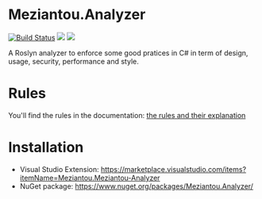 # Meziantou.Analyzer

[![Build Status](https://dev.azure.com/meziantou/GitHub%20projects/_apis/build/status/meziantou.Meziantou.Analyzer?branchName=master)](https://dev.azure.com/meziantou/GitHub%20projects/_build/latest?definitionId=43&branchName=master)
[![](https://img.shields.io/visual-studio-marketplace/v/Meziantou.Meziantou-Analyzer.svg?label=vsix)](https://marketplace.visualstudio.com/items?itemName=Meziantou.Meziantou-Analyzer)
[![](https://img.shields.io/nuget/v/Meziantou.Analyzer.svg)](https://www.nuget.org/packages/Meziantou.Analyzer/)

A Roslyn analyzer to enforce some good pratices in C# in term of design, usage, security, performance and style.

# Rules

You'll find the rules in the documentation: [the rules and their explanation](https://github.com/meziantou/Meziantou.Analyzer/tree/master/docs)

# Installation

- Visual Studio Extension: <https://marketplace.visualstudio.com/items?itemName=Meziantou.Meziantou-Analyzer>
- NuGet package: https://www.nuget.org/packages/Meziantou.Analyzer/
